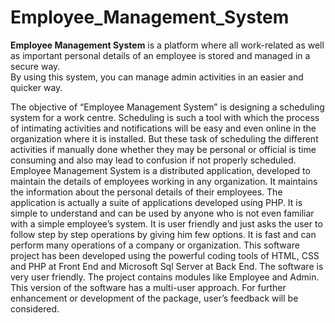 # Employee_Management_System

<strong>Employee Management System</strong> is a platform where all work-related as well as important personal details of an employee is stored and managed in a secure way.<br>
By using this system, you can manage admin activities in an easier and quicker way.

The objective of “Employee Management System” is designing a scheduling system for a work 
centre. Scheduling is such a tool with which the process of intimating activities and 
notifications will be easy and even online in the organization where it is installed. But these 
task of scheduling the different activities if manually done whether they may be personal or 
official is time consuming and also may lead to confusion if not properly scheduled. Employee 
Management System is a distributed application, developed to maintain the details of 
employees working in any organization. It maintains the information about the personal details 
of their employees. The application is actually a suite of applications developed using PHP. It 
is simple to understand and can be used by anyone who is not even familiar with a simple 
employee’s system. It is user friendly and just asks the user to follow step by step operations 
by giving him few options. It is fast and can perform many operations of a company or 
organization. This software project has been developed using the powerful coding tools of 
HTML, CSS and PHP at Front End and Microsoft Sql Server at Back End. The software is very 
user friendly. The project contains modules like Employee and Admin. This version of the 
software has a multi-user approach. For further enhancement or development of the package, 
user’s feedback will be considered. 
